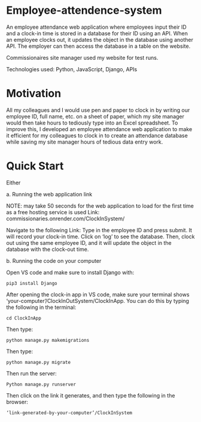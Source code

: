# Employee-attendence-system
An employee attendance web application where employees input their ID and a clock-in time is stored in a database for their ID using an API. When an employee clocks out, it updates the object in the database using another API. The employer can then access the database in a table on the website.

Commissionaires site manager used my website for test runs.

Technologies used: Python, JavaScript, Django, APIs

# Motivation 
All my colleagues and I would use pen and paper to clock in by writing our employee ID, full name, etc. on a sheet of paper, which my site manager would then take hours to tediously type into an Excel spreadsheet. To improve this, I developed an employee attendance web application to make it efficient for my colleagues to clock in to create an attendance database while saving my site manager hours of tedious data entry work.

# Quick Start
Either

a. Running the web application link

NOTE: may take 50 seconds for the web application to load for the first time as a free hosting service is used
Link: commissionaries.onrender.com/ClockInSystem/ 

Navigate to the following Link:
Type in the employee ID and press submit. It will record your clock-in time. Click on ‘log’ to see the database. Then, clock out using the same employee ID, and it will update the object in the database with the clock-out time.

b.	Running the code on your computer

Open VS code and make sure to install Django with:

	pip3 install Django 

After opening the clock-in app in VS code, make sure your terminal shows ‘your-computer’/ClockInOutSystem/ClockInApp. You can do this by typing the following in the terminal:

	cd ClockInApp
 
Then type:

	python manage.py makemigrations
 
Then type:

	python manage.py migrate
 
Then run the server:

	Python manage.py runserver
 
Then click on the link it generates, and then type the following in the browser:

	‘link-generated-by-your-computer’/ClockInSystem

